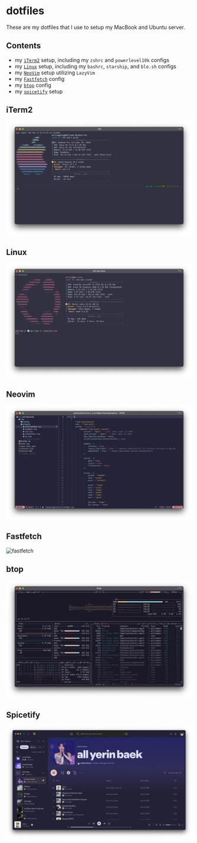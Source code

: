 # dotfiles

These are my dotfiles that I use to setup my MacBook and Ubuntu server.

## Contents

- my [`iTerm2`](#iterm2) setup, including my `zshrc` and `powerlevel10k` configs
- my [`Linux`](#linux) setup, including my `bashrc`, `starship`, and `ble.sh` configs
- my [`NeoVim`](#neovim) setup utilizing `LazyVim`
- my [`Fastfetch`](#fastfetch) config
- my [`btop`](#btop) config
- my [`spicetify`](#spicetify) setup

## iTerm2
![iterm2](img/iterm2.png)

## Linux
![ubuntu](img/ubuntu.png)

## Neovim
![nvim](img/nvim.png)

## Fastfetch
![fastfetch](img/fastfetch.png)

## btop
![btop](img/btop.png)

## Spicetify
![Spicetify](img/spotify.png)

